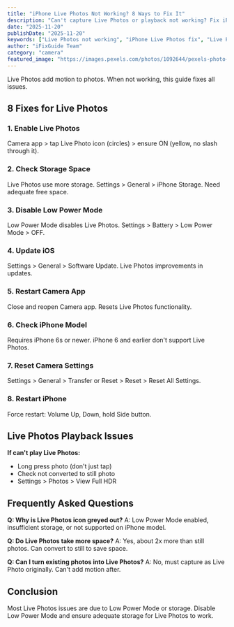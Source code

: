 ```yaml
---
title: "iPhone Live Photos Not Working? 8 Ways to Fix It"
description: "Can't capture Live Photos or playback not working? Fix iPhone Live Photos issues with our troubleshooting guide."
date: "2025-11-20"
publishDate: "2025-11-20"
keywords: ["Live Photos not working", "iPhone Live Photos fix", "Live Photos won't play", "capture Live Photos", "Live Photos disabled"]
author: "iFixGuide Team"
category: "camera"
featured_image: "https://images.pexels.com/photos/1092644/pexels-photo-1092644.jpeg?auto=compress&cs=tinysrgb&w=1200"
---
```


Live Photos add motion to photos. When not working, this guide fixes all issues.

## 8 Fixes for Live Photos

### 1. Enable Live Photos
Camera app > tap Live Photo icon (circles) > ensure ON (yellow, no slash through it).

### 2. Check Storage Space
Live Photos use more storage. Settings > General > iPhone Storage. Need adequate free space.

### 3. Disable Low Power Mode
Low Power Mode disables Live Photos. Settings > Battery > Low Power Mode > OFF.

### 4. Update iOS
Settings > General > Software Update. Live Photos improvements in updates.

### 5. Restart Camera App
Close and reopen Camera app. Resets Live Photos functionality.

### 6. Check iPhone Model
Requires iPhone 6s or newer. iPhone 6 and earlier don't support Live Photos.

### 7. Reset Camera Settings
Settings > General > Transfer or Reset > Reset > Reset All Settings.

### 8. Restart iPhone
Force restart: Volume Up, Down, hold Side button.

## Live Photos Playback Issues

**If can't play Live Photos:**
- Long press photo (don't just tap)
- Check not converted to still photo
- Settings > Photos > View Full HDR

## Frequently Asked Questions

**Q: Why is Live Photos icon greyed out?**
A: Low Power Mode enabled, insufficient storage, or not supported on iPhone model.

**Q: Do Live Photos take more space?**
A: Yes, about 2x more than still photos. Can convert to still to save space.

**Q: Can I turn existing photos into Live Photos?**
A: No, must capture as Live Photo originally. Can't add motion after.

## Conclusion
Most Live Photos issues are due to Low Power Mode or storage. Disable Low Power Mode and ensure adequate storage for Live Photos to work.
